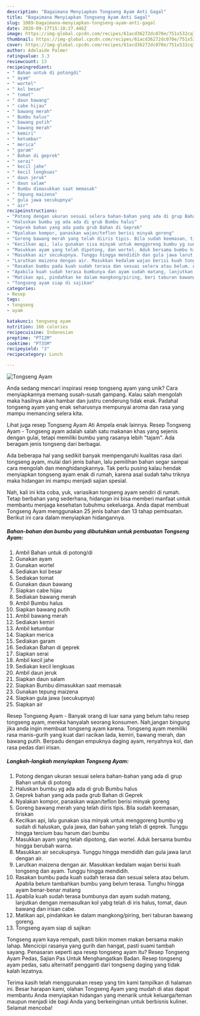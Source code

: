 ```yaml
---
description: "Bagaimana Menyiapkan Tongseng Ayam Anti Gagal"
title: "Bagaimana Menyiapkan Tongseng Ayam Anti Gagal"
slug: 1089-bagaimana-menyiapkan-tongseng-ayam-anti-gagal
date: 2020-09-17T15:10:27.446Z
image: https://img-global.cpcdn.com/recipes/61acd36272dc070e/751x532cq70/tongseng-ayam-foto-resep-utama.jpg
thumbnail: https://img-global.cpcdn.com/recipes/61acd36272dc070e/751x532cq70/tongseng-ayam-foto-resep-utama.jpg
cover: https://img-global.cpcdn.com/recipes/61acd36272dc070e/751x532cq70/tongseng-ayam-foto-resep-utama.jpg
author: Adelaide Palmer
ratingvalue: 3.3
reviewcount: 13
recipeingredient:
- " Bahan untuk di potongdi"
- " ayam"
- " wortel"
- " kol besar"
- " tomat"
- " daun bawang"
- " cabe hijau"
- " bawang merah"
- " Bumbu halus"
- " bawang putih"
- " bawang merah"
- " kemiri"
- " ketumbar"
- " merica"
- " garam"
- " Bahan di geprek"
- " serai"
- " kecil jahe"
- " kecil lengkuas"
- " daun jeruk"
- " daun salam"
- " Bumbu dimasukkan saat memasak"
- " tepung maizena"
- " gula jawa secukupnya"
- " air"
recipeinstructions:
- "Potong dengan ukuran sesuai selera bahan-bahan yang ada di grup Bahan untuk di potong"
- "Haluskan bumbu yg ada ada di grub Bumbu halus"
- "Geprek bahan yang ada pada grub Bahan di Geprek"
- "Nyalakan kompor, panaskan wajan/teflon berisi minyak goreng"
- "Goreng bawang merah yang telah diiris tipis. Bila sudah keemasan, tiriskan"
- "Kecilkan api, lalu gunakan sisa minyak untuk menggoreng bumbu yg sudah di haluskan, gula jawa, dan bahan yang telah di geprek. Tunggu hingga tercium bau harum dari bumbu"
- "Masukkan ayam yang telah dipotong, dan wortel. Aduk bersama bumbu hingga berubah warna."
- "Masukkan air secukupnya. Tunggu hingga mendidih dan gula jawa larut dengan air."
- "Larutkan maizena dengan air. Masukkan kedalam wajan berisi kuah tongseng dan ayam. Tunggu hingga mendidih."
- "Rasakan bumbu pada kuah sudah terasa dan sesuai selera atau belum. Apabila belum tambahkan bumbu yang belum terasa. Tunghu hingga ayam benar-benar matang"
- "Apabila kuah sudah terasa bumbunya dan ayam sudah matang, lanjutkan dengan memasulkan kol yabg telah di iris halus, tomat, daun bawang dan irisan cabe."
- "Matikan api, pindahkan ke dalam mangkong/piring, beri taburan bawang goreng."
- "Tongseng ayam siap di sajikan"
categories:
- Resep
tags:
- tongseng
- ayam

katakunci: tongseng ayam 
nutrition: 166 calories
recipecuisine: Indonesian
preptime: "PT12M"
cooktime: "PT35M"
recipeyield: "3"
recipecategory: Lunch

---
```



![Tongseng Ayam](https://img-global.cpcdn.com/recipes/61acd36272dc070e/751x532cq70/tongseng-ayam-foto-resep-utama.jpg)

Anda sedang mencari inspirasi resep tongseng ayam yang unik? Cara menyiapkannya memang susah-susah gampang. Kalau salah mengolah maka hasilnya akan hambar dan justru cenderung tidak enak. Padahal tongseng ayam yang enak seharusnya mempunyai aroma dan rasa yang mampu memancing selera kita.

Lihat juga resep Tongseng Ayam Ati Ampela enak lainnya. Resep Tongseng Ayam - Tongseng ayam adalah salah satu makanan khas yang sejenis dengan gulai, tetapi memiliki bumbu yang rasanya lebih &#34;tajam&#34;. Ada beragam jenis tongseng dari berbagai.

Ada beberapa hal yang sedikit banyak mempengaruhi kualitas rasa dari tongseng ayam, mulai dari jenis bahan, lalu pemilihan bahan segar sampai cara mengolah dan menghidangkannya. Tak perlu pusing kalau hendak menyiapkan tongseng ayam enak di rumah, karena asal sudah tahu triknya maka hidangan ini mampu menjadi sajian spesial.


Nah, kali ini kita coba, yuk, variasikan tongseng ayam sendiri di rumah. Tetap berbahan yang sederhana, hidangan ini bisa memberi manfaat untuk membantu menjaga kesehatan tubuhmu sekeluarga. Anda dapat membuat Tongseng Ayam menggunakan 25 jenis bahan dan 13 tahap pembuatan. Berikut ini cara dalam menyiapkan hidangannya.

<!--inarticleads1-->

##### Bahan-bahan dan bumbu yang dibutuhkan untuk pembuatan Tongseng Ayam:

1. Ambil  Bahan untuk di potong/di
1. Gunakan  ayam
1. Gunakan  wortel
1. Sediakan  kol besar
1. Sediakan  tomat
1. Gunakan  daun bawang
1. Siapkan  cabe hijau
1. Sediakan  bawang merah
1. Ambil  Bumbu halus
1. Siapkan  bawang putih
1. Ambil  bawang merah
1. Sediakan  kemiri
1. Ambil  ketumbar
1. Siapkan  merica
1. Sediakan  garam
1. Sediakan  Bahan di geprek
1. Siapkan  serai
1. Ambil  kecil jahe
1. Sediakan  kecil lengkuas
1. Ambil  daun jeruk
1. Siapkan  daun salam
1. Siapkan  Bumbu dimasukkan saat memasak
1. Gunakan  tepung maizena
1. Siapkan  gula jawa (secukupnya)
1. Siapkan  air


Resep Tongseng Ayam - Banyak orang di luar sana yang belum tahu resep tongseng ayam, mereka hanyalah seorang konsumen. Nah,jangan bingung jika anda ingin membuat tongseng ayam karena. Tongseng ayam memiliki rasa manis-gurih yang kuat dari racikan lada, kemiri, bawang merah, dan bawang putih. Berpadu dengan empuknya daging ayam, renyahnya kol, dan rasa pedas dari irisan. 

<!--inarticleads2-->

##### Langkah-langkah menyiapkan Tongseng Ayam:

1. Potong dengan ukuran sesuai selera bahan-bahan yang ada di grup Bahan untuk di potong
1. Haluskan bumbu yg ada ada di grub Bumbu halus
1. Geprek bahan yang ada pada grub Bahan di Geprek
1. Nyalakan kompor, panaskan wajan/teflon berisi minyak goreng
1. Goreng bawang merah yang telah diiris tipis. Bila sudah keemasan, tiriskan
1. Kecilkan api, lalu gunakan sisa minyak untuk menggoreng bumbu yg sudah di haluskan, gula jawa, dan bahan yang telah di geprek. Tunggu hingga tercium bau harum dari bumbu
1. Masukkan ayam yang telah dipotong, dan wortel. Aduk bersama bumbu hingga berubah warna.
1. Masukkan air secukupnya. Tunggu hingga mendidih dan gula jawa larut dengan air.
1. Larutkan maizena dengan air. Masukkan kedalam wajan berisi kuah tongseng dan ayam. Tunggu hingga mendidih.
1. Rasakan bumbu pada kuah sudah terasa dan sesuai selera atau belum. Apabila belum tambahkan bumbu yang belum terasa. Tunghu hingga ayam benar-benar matang
1. Apabila kuah sudah terasa bumbunya dan ayam sudah matang, lanjutkan dengan memasulkan kol yabg telah di iris halus, tomat, daun bawang dan irisan cabe.
1. Matikan api, pindahkan ke dalam mangkong/piring, beri taburan bawang goreng.
1. Tongseng ayam siap di sajikan


Tongseng ayam kaya rempah, pasti bikin momen makan bersama makin lahap. Mencicipi rasanya yang gurih dan hangat, pasti suami tambah sayang. Penasaran seperti apa resep tongseng ayam itu? Resep Tongseng Ayam Pedas, Sajian Pas Untuk Menghangatkan Badan. Resep tongseng ayam pedas, satu alternatif pengganti dari tongseng daging yang tidak kalah lezatnya. 

Terima kasih telah menggunakan resep yang tim kami tampilkan di halaman ini. Besar harapan kami, olahan Tongseng Ayam yang mudah di atas dapat membantu Anda menyiapkan hidangan yang menarik untuk keluarga/teman maupun menjadi ide bagi Anda yang berkeinginan untuk berbisnis kuliner. Selamat mencoba!

